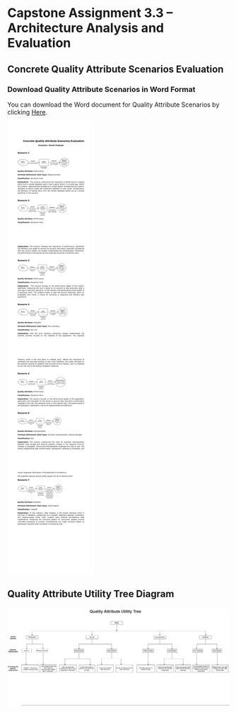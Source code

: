 # Capstone Assignment 3.3 – Architecture Analysis and Evaluation

## Concrete Quality Attribute Scenarios Evaluation

### Download Quality Attribute Scenarios in Word Format

You can download the Word document for Quality Attribute Scenarios by clicking [Here](Evaluation-Quality-Attribute-Scenarios.doc).

![Evaluation](Evaluation-ATAM.jpg)

## Quality Attribute Utility Tree Diagram

![Evaluation](Quality-Attribute-Utility-Tree.png)
